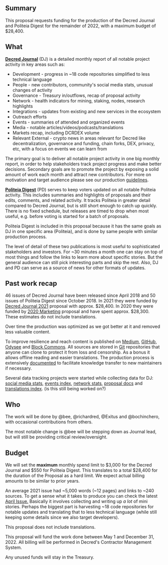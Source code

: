 ## Summary

This proposal requests funding for the production of the Decred Journal and Politeia Digest for the remainder of 2022, with a maximum budget of $28,400.

## What

[**Decred Journal**](https://xaur.github.io/decred-news/) (DJ) is a detailed monthly report of all notable project activity in key areas such as:

- Development - progress in ~18 code repositories simplified to less technical language
- People - new contributors, community's social media stats, unusual changes of activity
- Governance - Treasury in/outflows, recap of proposal activity
- Network - health indicators for mining, staking, nodes, research highlights
- Integrations - updates from existing and new services in the ecosystem
- Outreach efforts
- Events - summaries of attended and organized events
- Media - notable articles/videos/podcasts/translations
- Markets recap, including DCRDEX volume
- Relevant External - crypto news in areas relevant for Decred like decentralization, governance and funding, chain forks, DEX, privacy, etc, with a focus on events we can learn from

The primary goal is to deliver all notable project activity in one big monthly report, in order to help stakeholders track project progress and make better decisions. Secondary goals are to promote the project by exposing a solid amount of work each month and attract new contributors. For more on motivation and target audience please see our production [guidelines](https://github.com/xaur/decred-news/blob/docs/guidelines.md#goals).

[**Politeia Digest**](https://blockcommons.red/politeia-digest/) (PD) serves to keep voters updated on all notable Politeia activity. This includes summaries and highlights of proposals and their edits, comments, and related activity. It tracks Politeia in greater detail compared to Decred Journal, but is still short enough to catch up quickly. There is no fixed schedule, but releases are timed to drop when most useful, e.g. before voting is started for a batch of proposals.

Politeia Digest is included in this proposal because it has the same goals as DJ in one specific area (Politeia), and is done by same people with similar production process.

The level of detail of these two publications is most useful to sophisticated stakeholders and investors. For ~30 minutes a month one can stay on top of most things and follow the links to learn more about specific stories. But the general audience can still pick interesting parts and skip the rest. Also, DJ and PD can serve as a source of news for other formats of updates.

## Past work recap

46 issues of Decred Journal have been released since April 2018 and 50 issues of Politeia Digest since October 2018. In 2021 they were funded by [Decred Journal 2021](https://proposals-archive.decred.org/proposals/1d74b88) proposal with approx. $28,400. In 2020 they were funded by [2020 Marketing](https://proposals.decred.org/proposals/c830ea5) proposal and have spent approx. $28,300. These estimates do not include translations.

Over time the production was optimized as we got better at it and removed less valuable content.

To improve resilience and reach content is published on [Medium](https://medium.com/decred/journals/home), [GitHub](https://xaur.github.io/decred-news/), [Odysee](https://odysee.com/@Decred:c) and [Block Commons](https://blockcommons.red/politeia-digest/). All sources are stored in [Git](https://github.com/xaur/decred-news/blob/docs/guidelines.md#why-git) repositories that anyone can clone to protect it from loss and censorship. As a bonus it allows offline reading and easier translations. The production process is extensively [documented](https://github.com/xaur/decred-news/blob/docs/guidelines.md) to facilitate knowledge transfer to new maintainers if necessary.

Several data tracking projects were started while collecting data for DJ: [social media stats](https://github.com/decredcommunity/social-media-stats), [events index](https://github.com/decredcommunity/events), [network stats](https://github.com/decredcommunity/network-stats), [proposal docs](https://github.com/decredcommunity/proposals) and [translations index](https://github.com/decredcommunity/translations). (is this still being worked on?)

## Who

The work will be done by @bee, @richardred, @Exitus and @bochinchero, with occasional contributions from others.

The most notable change is @bee will be stepping down as Journal lead, but will still be providing critical review/oversight.

## Budget

We will set the **maximum** monthly spend limit to $3,000 for the Decred Journal and $550 for Politeia Digest. This translates to a total $28,400 for the duration of the Proposal as a hard limit. We expect actual billing amounts to be similar to prior years.

An average 2021 issue had ~5,000 words (~12 pages) and links to ~240 sources. To get a sense what it takes to produce you can check the latest [April Issue.](https://github.com/xaur/decred-news/blob/draft202204/journal/202204.md) Basically it involves collecting and writing up _a lot_ of mini stories. Perhaps the biggest part is harvesting ~18 code repositories for notable updates and translating that to less technical language (while still keeping some details since we also target developers).

This proposal does not include translations.

This proposal will fund the work done between May 1 and December 31, 2022. All billing will be performed in Decred's Contractor Management System.

Any unused funds will stay in the Treasury.
